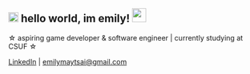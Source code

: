 ## <img src="https://github.com/user-attachments/assets/2b86e697-a3c6-4460-88d1-86d4a4711225" height="20"> hello world, im emily! <img src="https://github.com/user-attachments/assets/105bc143-5ed6-48eb-bdb2-65b18bc4b4ff" height="28">

☆ aspiring game developer & software engineer | currently studying at CSUF ☆


[LinkedIn](https://www.linkedin.com/in/emi-tsai/) | emilymaytsai@gmail.com

<!--
**emilyytsai/emilyytsai** is a ✨ _special_ ✨ repository because its `README.md` (this file) appears on your GitHub profile.

Here are some ideas to get you started:

- 🔭 I’m currently working on ...
- 🌱 I’m currently learning ...
- 👯 I’m looking to collaborate on ...
- 🤔 I’m looking for help with ...
- 💬 Ask me about ...
- 📫 How to reach me: ...
- 😄 Pronouns: ...
- ⚡ Fun fact: ...
-->
